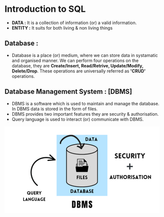 # Introduction to SQL

- **DATA :** It is a collection of information (or) a valid information.
- **ENTITY :** It suits for both living & non living things

## Database :

 - Database is a place (or) medium, where we can store data in systamatic and organised manner.  We can perform four operations on the database, they are **Create/Insert, Read/Retrive, Update/Modify, Delete/Drop**. These operations are universally referred as **'CRUD'** operations.

## Database Management System : [DBMS]

* DBMS is a software which is used to maintain and manage the database. In DBMS data is stored in the form of files.
* DBMS provides two important features they are security & authorisation.
* Query language is used to interact (or) communicate with DBMS.

![/assets/dbms.jpg](./assets/dbms.png)
